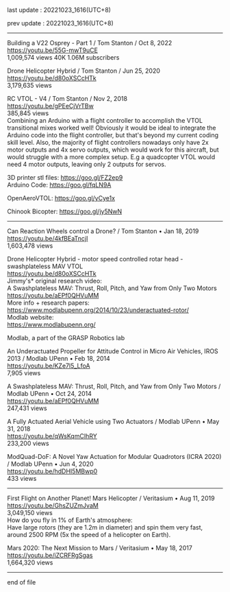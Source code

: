 last update : 20221023_1616(UTC+8)   
  
prev update : 20221023_1616(UTC+8)  
  
---------------------------------------------  
     
Building a V22 Osprey - Part 1 / Tom Stanton / Oct 8, 2022  
https://youtu.be/55G-mwT9uCE  
1,009,574 views		40K		1.06M subscribers  
  
Drone Helicopter Hybrid / Tom Stanton / Jun 25, 2020  
https://youtu.be/d80oXSCcHTk  
3,179,635 views  
  
RC VTOL - V4 / Tom Stanton / Nov 2, 2018  
https://youtu.be/gPEeCjVrTBw  
385,845 views  
Combining an Arduino with a flight controller to accomplish the VTOL transitional mixes worked well! Obviously it would be ideal to integrate the Arduino code into the flight controller, but that's beyond my current coding skill level. Also, the majority of flight controllers nowadays only have 2x motor outputs and 4x servo outputs, which would work for this aircraft, but would struggle with a more complex setup. E.g a quadcopter VTOL would need 4 motor outputs, leaving only 2 outputs for servos.  
  
3D printer stl files: https://goo.gl/FZ2ep9  
Arduino Code: https://goo.gl/fqLN9A  
  
OpenAeroVTOL: https://goo.gl/yCye1x  
  
Chinook Bicopter: https://goo.gl/jy5NwN  
  
  
---------------------------------------------  
  
Can Reaction Wheels control a Drone? / Tom Stanton • Jan 18, 2019  
  https://youtu.be/4kfBEaTncjI  
1,603,478 views  
  
Drone Helicopter Hybrid - motor speed controlled rotar head - swashplateless MAV VTOL  
  https://youtu.be/d80oXSCcHTk  
Jimmy's* original research video:   
A Swashplateless MAV: Thrust, Roll, Pitch, and Yaw from Only Two Motors  
  https://youtu.be/aEPf0QHVuMM    
More info + research papers:   
  https://www.modlabupenn.org/2014/10/23/underactuated-rotor/  
Modlab website:   
  https://www.modlabupenn.org/  
  
  
Modlab, a part of the GRASP Robotics lab  
  
An Underactuated Propeller for Attitude Control in Micro Air Vehicles, IROS 2013 / Modlab UPenn • Feb 18, 2014  
https://youtu.be/KZe7l5_LfoA  
7,905 views  
  
A Swashplateless MAV: Thrust, Roll, Pitch, and Yaw from Only Two Motors / Modlab UPenn • Oct 24, 2014  
  https://youtu.be/aEPf0QHVuMM    
247,431 views  
  
A Fully Actuated Aerial Vehicle using Two Actuators / Modlab UPenn • May 31, 2018  
  https://youtu.be/qWsKqmCIhRY  
233,200 views  
  
ModQuad-DoF: A Novel Yaw Actuation for Modular Quadrotors (ICRA 2020) / Modlab UPenn • Jun 4, 2020  
https://youtu.be/hdDHI5MBwp0  
 433 views  
  
  
  
---------------------------------------------  
  
First Flight on Another Planet!  Mars Helicopter / Veritasium • Aug 11, 2019  
https://youtu.be/GhsZUZmJvaM  
3,049,150 views  
How do you fly in 1% of Earth's atmosphere:  
Have large rotors (they are 1.2m in diameter) and spin them very fast, around 2500 RPM (5x the speed of a helicopter on Earth).  
  
  
Mars 2020: The Next Mission to Mars  / Veritasium • May 18, 2017  
https://youtu.be/iZCRFRgSgas  
1,664,320 views  
  
  


    
---------------------------------------------  
end of file
